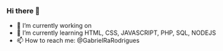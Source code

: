 ### Hi there 👋



- 🔭 I’m currently working on 
- 🌱 I’m currently learning HTML, CSS, JAVASCRIPT, PHP, SQL, NODEJS
- 📫 How to reach me: @GabrielRaRodrigues


